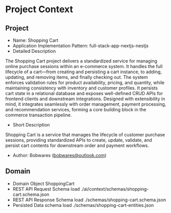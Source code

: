 # Project Context

## Project 

- Name: Shopping Cart
- Application Implementation Pattern:  full-stack-app-nextjs-nestjs
- Detailed Description

The Shopping Cart project delivers a standardized service for managing online purchase sessions within an e-commerce system. It handles the full lifecycle of a cart—from creating and persisting a cart instance, to adding, updating, and removing items, and finally checking out. The system enforces validation rules for product availability, pricing, and quantity, while maintaining consistency with inventory and customer profiles. It persists cart state in a relational database and exposes well-defined CRUD APIs for frontend clients and downstream integrations. Designed with extensibility in mind, it integrates seamlessly with order management, payment processing, and recommendation services, forming a core building block in the commerce transaction pipeline.


- Short Description

Shopping Cart is a service that manages the lifecycle of customer purchase sessions, providing standardized APIs to create, update, validate, and persist cart contents for downstream order and payment workflows.

- Author: Bobwares ([bobwares@outlook.com](mailto:bobwares@outlook.com)) 


## Domain
- Domain Object
  ShoppingCart
- REST API Request Schema
  load ./ai/context/schemas/shopping-cart.schema.json
- REST API Response Schema
  load ./schemas/shopping-cart.schema.json
- Persisted Data schema
    load ./schemas/shopping-cart-entities.json